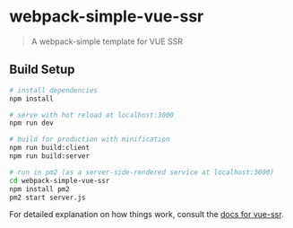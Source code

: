 # webpack-simple-vue-ssr

> A webpack-simple template for VUE SSR

## Build Setup

``` bash
# install dependencies
npm install

# serve with hot reload at localhost:3000
npm run dev

# build for production with minification
npm run build:client
npm run build:server

# run in pm2 (as a server-side-rendered service at localhost:3000)
cd webpack-simple-vue-ssr
npm install pm2
pm2 start server.js
```

For detailed explanation on how things work, consult the [docs for vue-ssr](https://ssr.vuejs.org/).

